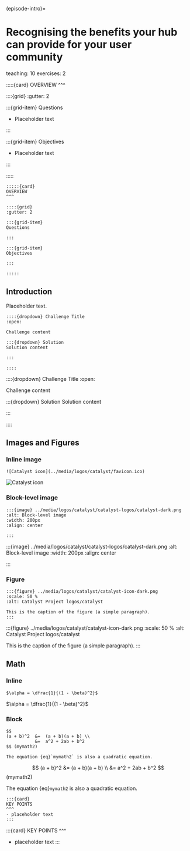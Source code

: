 (episode-intro)=
# Recognising the benefits your hub can provide for your user community 

teaching: 10
exercises: 2

:::::{card} 
OVERVIEW
^^^

::::{grid}
:gutter: 2

:::{grid-item}
Questions

- Placeholder text

:::

:::{grid-item}
Objectives

- Placeholder text

:::

:::::

```
:::::{card} 
OVERVIEW
^^^

::::{grid}
:gutter: 2

:::{grid-item}
Questions

:::

:::{grid-item}
Objectives

:::

:::::
```

## Introduction

Placeholder text. 

```
::::{dropdown} Challenge Title
:open:

Challenge content

:::{dropdown} Solution
Solution content

:::

::::
```

::::{dropdown} Challenge Title
:open:

Challenge content

:::{dropdown} Solution
Solution content

:::

::::

## Images and Figures

### Inline image

```
![Catalyst icon](../media/logos/catalyst/favicon.ico)
```

![Catalyst icon](../media/logos/catalyst/favicon.ico)

### Block-level image

```
:::{image} ../media/logos/catalyst/catalyst-logos/catalyst-dark.png 
:alt: Block-level image
:width: 200px
:align: center

:::
```

:::{image} ../media/logos/catalyst/catalyst-logos/catalyst-dark.png 
:alt: Block-level image
:width: 200px
:align: center

:::

### Figure


```
:::{figure} ../media/logos/catalyst/catalyst-icon-dark.png
:scale: 50 %
:alt: Catalyst Project logos/catalyst

This is the caption of the figure (a simple paragraph).
:::

```
:::{figure} ../media/logos/catalyst/catalyst-icon-dark.png
:scale: 50 %
:alt: Catalyst Project logos/catalyst

This is the caption of the figure (a simple paragraph).
:::

## Math

### Inline

```
$\alpha = \dfrac{1}{(1 - \beta)^2}$
```

$\alpha = \dfrac{1}{(1 - \beta)^2}$

### Block

```
$$
(a + b)^2  &=  (a + b)(a + b) \\
           &=  a^2 + 2ab + b^2
$$ (mymath2)

The equation {eq}`mymath2` is also a quadratic equation.
```

$$
(a + b)^2  &=  (a + b)(a + b) \\
           &=  a^2 + 2ab + b^2
$$ (mymath2)

The equation {eq}`mymath2` is also a quadratic equation.

```
:::{card} 
KEY POINTS
^^^
- placeholder text
:::

```

:::{card} 
KEY POINTS
^^^
- placeholder text
:::
